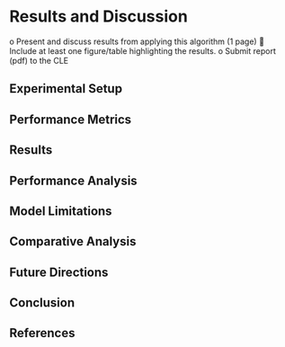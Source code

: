 # Results and Discussion

o	Present and discuss results from applying this algorithm (1 page)
	Include at least one figure/table highlighting the results.
o	Submit report (pdf) to the CLE


## Experimental Setup
<!-- This section will describe the experimental setup including training/test splits, etc. -->

## Performance Metrics
<!-- This section will define the metrics used to evaluate performance -->

## Results
<!-- This section will present the results with at least one figure/table -->

## Performance Analysis
<!-- This section will analyze the performance across different emotions -->

## Model Limitations
<!-- This section will discuss the limitations of the HMM approach -->

## Comparative Analysis
<!-- This section will compare HMMs with other potential approaches -->

## Future Directions
<!-- This section will suggest future improvements -->

## Conclusion
<!-- This section will provide concluding remarks -->

## References
<!-- Any additional references specific to the results and discussion -->
